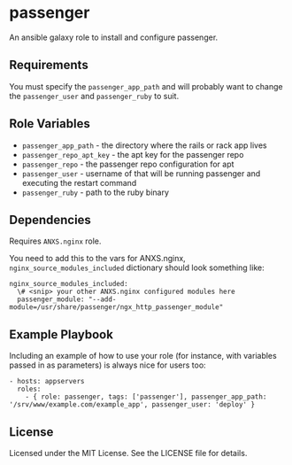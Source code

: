 # passenger

An ansible galaxy role to install and configure passenger.

## Requirements

You must specify the `passenger_app_path` and will probably want to change the `passenger_user` and `passenger_ruby` to suit.

## Role Variables

* `passenger_app_path` - the directory where the rails or rack app lives
* `passenger_repo_apt_key` - the apt key for the passenger repo
* `passenger_repo` - the passenger repo configuration for apt
* `passenger_user` - username of that will be running passenger and executing the restart command
* `passenger_ruby` - path to the ruby binary

## Dependencies

Requires `ANXS.nginx` role.

You need to add this to the vars for ANXS.nginx, `nginx_source_modules_included` dictionary should look something like:

    nginx_source_modules_included:
      \# <snip> your other ANXS.nginx configured modules here
      passenger_module: "--add-module=/usr/share/passenger/ngx_http_passenger_module"

## Example Playbook

Including an example of how to use your role (for instance, with variables passed in as parameters) is always nice for users too:

    - hosts: appservers
      roles:
        - { role: passenger, tags: ['passenger'], passenger_app_path: '/srv/www/example.com/example_app', passenger_user: 'deploy' }

## License

Licensed under the MIT License. See the LICENSE file for details.

